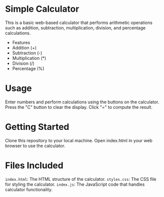


# Simple Calculator
This is a basic web-based calculator that performs arithmetic operations such as addition, subtraction, multiplication, division, and percentage calculations.

- Features
- Addition (+)
- Subtraction (-)
- Multiplication (*)
- Division (/)
- Percentage (%)
# Usage
Enter numbers and perform calculations using the buttons on the calculator.
Press the "C" button to clear the display.
Click "=" to compute the result.
# Getting Started
Clone this repository to your local machine.
Open index.html in your web browser to use the calculator.
# Files Included
`index.html`: The HTML structure of the calculator.
`styles.css`: The CSS file for styling the calculator.
`index.js`: The JavaScript code that handles calculator functionality.
